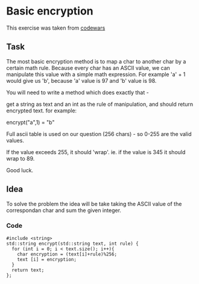 # Basic encryption

This exercise was taken from [codewars](https://www.codewars.com/kata/5862fb364f7ab46270000078)

## Task

The most basic encryption method is to map a char to another char by a certain math rule. Because every char has an ASCII value, we can manipulate this value with a simple math expression. For example 'a' + 1 would give us 'b', because 'a' value is 97 and 'b' value is 98.

You will need to write a method which does exactly that -

get a string as text and an int as the rule of manipulation, and should return encrypted text. for example:

encrypt("a",1) = "b"

Full ascii table is used on our question (256 chars) - so 0-255 are the valid values.

If the value exceeds 255, it should 'wrap'. ie. if the value is 345 it should wrap to 89.

Good luck.

## Idea

To solve the problem the idea will be take taking the ASCII value of the correspondan char and sum the given integer.
### Code
```
#include <string>
std::string encrypt(std::string text, int rule) {
  for (int i = 0; i < text.size(); i++){
    char encryption = (text[i]+rule)%256;
    text [i] = encryption;
  }
  return text;
};
```
